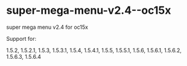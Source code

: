 # super-mega-menu-v2.4--oc15x
super mega menu v2.4 for oc15x

Support for:

1.5.2, 1.5.2.1, 1.5.3, 1.5.3.1, 1.5.4, 1.5.4.1, 1.5.5, 1.5.5.1, 1.5.6, 1.5.6.1, 1.5.6.2, 1.5.6.3, 1.5.6.4
